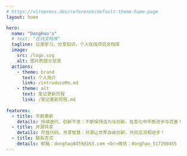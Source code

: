 ```yaml
---
# https://vitepress.dev/reference/default-theme-home-page
layout: home

hero:
  name: "DongHao's"
  # text: "在线文档库"
  tagline: 记录学习，分享知识，个人在线项目文档库
  image:
    src: /logo.svg
    alt: 图片的提示信息
  actions:
    - theme: brand
      text: 个人简介
      link: /introduceMe.md
    - theme: alt
      text: 笔记更新历程
      link: /笔记更新历程.md
      
features:
  - title: 不断更新
    details: 持续迭代，创新不息：不断保持活力与创新，在变化中不断进步与完善！
  - title: 开源共享
    details: 开放代码，共享智慧：开源让世界自由创新，共同交流和进步！
  - title: 联系方式
    details: 邮箱：donghao8455@163.com <br>微信：donghao_517208455
---
```


<HomeComponent />

<style>
@media (max-width: 768px) {
  .VPImage.image-src {
    display: none;
  }
}
</style>